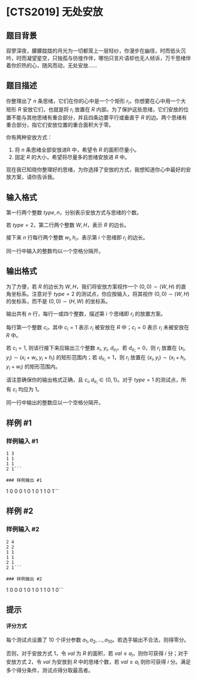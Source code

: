 # [CTS2019] 无处安放

## 题目背景

寂寥深夜，朦朦胧胧的月光为一切都笼上一层轻纱，你漫步在幽径，时而低头沉
吟，时而凝望星空，只独孤与彷徨作伴，哪怕只言片语却也无人倾诉，万千思绪伴着你炽热的心，随风而动，无处安放……

## 题目描述

你整理出了 $n$ 条思绪，它们在你的心中是一个个矩形 $r_i$，你想要在心中用一个大矩形 $R$ 安放它们，也就是将 $r_i$ 放置在 $R$ 内部。为了保护这些思绪，它们安放的位置不能与其他思绪有重合部分，并且四条边要平行或垂直于 $R$ 的边。两个思绪有重合部分，指它们安放位置的重合面积大于零。

你有两种安放方式：
1. 将 $n$ 条思绪全部安放进R 中，希望令 $R$ 的面积尽量小。
2. 固定 $R$ 的大小，希望将尽量多的思绪安放进 $R$ 中。

现在我已知晓你整理好的思绪，为你选择了安放的方式，我想知道你心中最好的安放方案，请你告诉我。

## 输入格式

第一行两个整数 $type, n$，分别表示安放方式与思绪的个数。

若 $type = 2$，第二行两个整数 $W, H$，表示 $R$ 的边长。

接下来 $n$ 行每行两个整数 $w_i, h_i$，表示第 $i$ 个思绪即 $r_i$ 的边长。

同一行中输入的整数均以一个空格分隔开。

## 输出格式

为了方便，若 $R$ 的边长为 $W, H$，我们将安放方案视作一个 $(0, 0)\sim(W, H)$ 的直角坐标系。注意对于 $type = 2$ 的测试点，你应按输入，将其视作 $(0, 0)\sim(W, H)$ 的坐标系，而不是 $(0, 0) \sim (H, W)$ 的坐标系。

输出共有 $n$ 行，每行一或四个整数，描述第 $i$ 个思绪即 $r_i$ 的放置方案。

每行第一个整数 $c_i$，其中 $c_i = 1$ 表示 $r_i$ 被安放在 $R$ 中；$c_i = 0$ 表示 $r_i$ 未被安放在 $R$ 中。

若 $c_i = 1$, 则该行接下来应输出三个整数 $x_i$, $y_i$, $d_{ir_i}$。若 $d_{ir_i} = 0$，则 $r_i$ 放置在 $(x_i, y_i)\sim(x_i + w_i, y_i + h_i)$ 的矩形范围内；若 $d_{ir_i} = 1$，则 $r_i$ 放置在 $(x_i, y_i)\sim(x_i + h_i, y_i + w_i)$ 的矩形范围内。

请注意确保你的输出格式正确，且 $c_i, d_{ir_i} \in \{0, 1\}$。对于 $type = 1$ 的测试点，所有 $c_i$ 均应为 $1$。

同一行中输出的整数应以一个空格分隔开。

## 样例 #1

### 样例输入 #1
```
1 3
1 1
1 1
2 1```

### 样例输出 #1

```
1 0 0 0
1 0 1 0
1 1 0 1```

## 样例 #2

### 样例输入 #2
```
2 4
2 2
1 1
1 1
2 1
2 1```

### 样例输出 #2

```
1 0 0 0
1 0 1 0
1 1 0 1
0```

## 提示

#### 评分方式

每个测试点设置了 $10$ 个评分参数 $a_1, a_2, ..., a_{10}$。若选手输出不合法，则得零分。

否则，对于安放方式 $1$，令 $val$ 为 $R$ 的面积，若 $val \leq a_i$，则你可获得 $i$ 分；对于安放方式 $2$，令 $val$ 为安放到 $R$ 中的思绪个数，若 $val \geq a_i$ 则你可获得 $i$ 分。满足多个得分条件，测试点得分取最高者。
